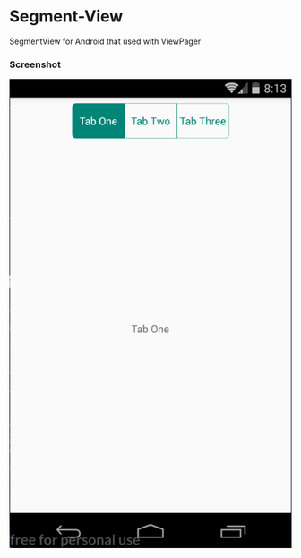 # Segment-View

SegmentView for Android that used with ViewPager

### Screenshot
<img src="https://github.com/farbod-s/Segment-View/raw/master/screenshot/example.png">
